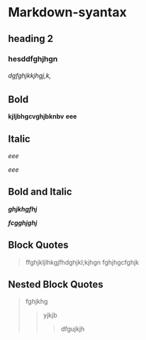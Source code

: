 # Markdown-syantax
## heading 2
### hesddfghjhgn
###### dgfghjkkjhgj,k,
## Bold
**kjljbhgcvghjbknbv**
__eee__
## Italic
*eee*

_eee_
## Bold and Italic
**_ghjkhgfhj_**

__*fcgghjghj*__
## Block Quotes
> ffghjkljlhkgjfhdghjkl;kjhgn
fghjhgcfghjk
## Nested Block Quotes 
> fghjkhg
>> yjkjb
>>> dfgujkjh
